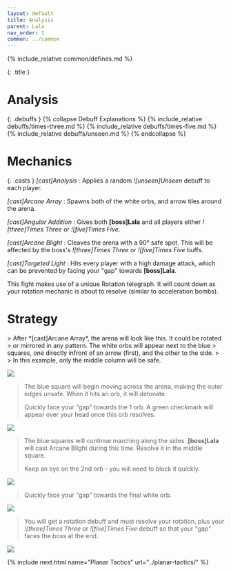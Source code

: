 ```yaml
---
layout: default
title: Analysis
parent: Lala
nav_order: 1
common: ../common
---
```


{% include_relative common/defines.md %}

{: .title }
# Analysis

{: .debuffs }
{% collapse Debuff Explanations %}
{% include_relative debuffs/times-three.md %}
{% include_relative debuffs/times-five.md %}
{% include_relative debuffs/unseen.md %}
{% endcollapse %}

# Mechanics

{: .casts }
*[cast]Analysis*
: Applies a random *![unseen]Unseen* debuff to each player.

*[cast]Arcane Array*
: Spawns both of the white orbs, and arrow tiles around the arena.

*[cast]Angular Addition*
: Gives both **[boss]Lala** and all players either *![three]Times Three* or
  *![five]Times Five*.

*[cast]Arcane Blight*
: Cleaves the arena with a 90° safe spot. This will be affected by the boss's
  *![three]Times Three* or *![five]Times Five* buffs.

*[cast]Targeted Light*
: Hits every player with a high damage attack, which can be prevented by facing
  your "gap" towards **[boss]Lala**.

This fight makes use of a unique Rotation telegraph. It will count down as your
rotation mechanic is about to resolve (similar to acceleration bombs).

# Strategy

<div class="mechanics" markdown="1">
> After *[cast]Arcane Array*, the arena will look like this. It could be rotated
> or mirrored in any pattern. The white orbs will appear next to the blue
> squares, one directly infront of an arrow (first), and the other to the side.
>
> In this example, only the middle column will be safe.

![](./timeline-1.png)

> The blue square will begin moving across the arena, making the outer edges
> unsafe. When it hits an orb, it will detonate.
>
> Quickly face your "gap" towards the 1 orb. A green checkmark will appear
> over your head once this orb resolves.

![](./timeline-2.png)

> The blue squares will continue marching along the sides. **[boss]Lala** will
> cast Arcane Blight during this time. Resolve it in the middle square.
>
> Keep an eye on the 2nd orb - you will need to block it quickly.

![](./timeline-3.png)

> Quickly face your "gap" towards the final white orb.

![](./timeline-4.png)

> You will get a rotation debuff and must resolve your rotation, plus your
> *![three]Times Three* or *![five]Times Five* debuff so that your "gap" faces
> the boss at the end.

![](./timeline-5.png)
</div>

{% include next.html name="Planar Tactics" url="../planar-tactics/" %}
